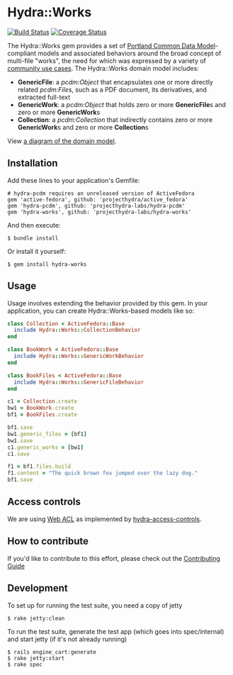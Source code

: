 # Hydra::Works
[![Build Status](https://travis-ci.org/projecthydra-labs/hydra-works.svg?branch=master)](https://travis-ci.org/projecthydra-labs/hydra-works)
[![Coverage Status](https://coveralls.io/repos/projecthydra-labs/hydra-works/badge.svg?branch=master)](https://coveralls.io/r/projecthydra-labs/hydra-works?branch=master)

The Hydra::Works gem provides a set of [Portland Common Data Model](https://wiki.duraspace.org/display/FF/Portland+Common+Data+Model)-compliant models and associated behaviors around the broad concept of multi-file "works", the need for which was expressed by a variety of [community use cases](https://github.com/projecthydra-labs/hydra-works/tree/master/use-cases). The Hydra::Works domain model includes:

 * **GenericFile**: a *pcdm:Object* that encapsulates one or more directly related *pcdm:File*s, such as a PDF document, its derivatives, and extracted full-text
 * **GenericWork**: a *pcdm:Object* that holds zero or more **GenericFile**s and zero or more **GenericWork**s
 * **Collection**: a *pcdm:Collection* that indirectly contains zero or more **GenericWork**s and zero or more **Collection**s

View [a diagram of the domain model](https://docs.google.com/drawings/d/1-NkkRPpGpZGoTimEpYTaGM1uUPRaT0SamuWDITvtG_8/edit).

## Installation

Add these lines to your application's Gemfile:

    # hydra-pcdm requires an unreleased version of ActiveFedora
    gem 'active-fedora', github: 'projecthydra/active_fedora'
    gem 'hydra-pcdm', github: 'projecthydra-labs/hydra-pcdm'
    gem 'hydra-works', github: 'projecthydra-labs/hydra-works'

And then execute:

    $ bundle install

Or install it yourself:

    $ gem install hydra-works

## Usage

Usage involves extending the behavior provided by this gem. In your application, you can create Hydra::Works-based models like so:

```ruby
class Collection < ActiveFedora::Base
  include Hydra::Works::CollectionBehavior
end

class BookWork < ActiveFedora::Base
  include Hydra::Works::GenericWorkBehavior
end

class BookFiles < ActiveFedora::Base
  include Hydra::Works::GenericFileBehavior
end

c1 = Collection.create
bw1 = BookWork.create
bf1 = BookFiles.create

bf1.save
bw1.generic_files = [bf1]
bw1.save
c1.generic_works = [bw1]
c1.save

f1 = bf1.files.build
f1.content = "The quick brown fox jumped over the lazy dog."
bf1.save
```

## Access controls

We are using [Web ACL](http://www.w3.org/wiki/WebAccessControl) as implemented by [hydra-access-controls](https://github.com/projecthydra/hydra-head/tree/master/hydra-access-controls).

## How to contribute

If you'd like to contribute to this effort, please check out the [Contributing Guide](CONTRIBUTING.md)

## Development

To set up for running the test suite, you need a copy of jetty

    $ rake jetty:clean

To run the test suite, generate the test app (which goes into spec/internal) and start jetty (if it's not already running)

    $ rails engine_cart:generate
    $ rake jetty:start
    $ rake spec
